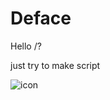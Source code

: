 # Deface
Hello /?

just try to make script

 ![icon](https://user-images.githubusercontent.com/71983420/97779318-34480680-1bb8-11eb-909e-44d09e1a250a.png)

